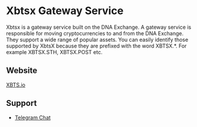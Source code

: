# Xbtsx Gateway Service

Xbtsx is a gateway service built on the DNA Exchange. A gateway service is responsible for moving cryptocurrencies to and from the DNA Exchange. They support a wide range of popular assets. You can easily identify those supported by XbtsX because they are prefixed with the word XBTSX.*. For example XBTSX.STH, XBTSX.POST etc.

## Website
[XBTS.io](https://xbts.io)

## Support
- [Telegram Chat](https://t.me/xbtsio)
